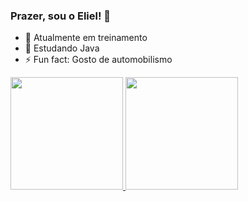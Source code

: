 ### Prazer, sou o Eliel! 👋

- 🔭 Atualmente em treinamento
- 🌱 Estudando Java
- ⚡ Fun fact: Gosto de automobilismo

<div>
  <a href="https://github.com/eliellds">
  <img height="180em" src="https://github-readme-stats.vercel.app/api?username=eliellds&show_icons=true&theme=dracula&include_all_commits=true&count_private=true"/>
  <img height="180em" src="https://github-readme-stats.vercel.app/api/top-langs/?username=eliellds&layout=compact&langs_count=7&theme=dracula"/>
</div>
